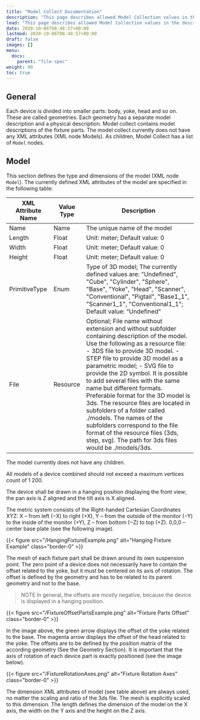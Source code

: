 ```yaml
---
title: "Model Collect Documentation"
description: "This page describes allowed Model Collection values in the description.xml file that is bundled with a GDTF."
lead: "This page describes allowed Model Collection values in the description.xml file that is bundled with a GDTF."
date: 2020-10-06T08:48:57+00:00
lastmod: 2020-10-06T08:48:57+00:00
draft: false
images: []
menu:
  docs:
    parent: "file-spec"
weight: 90
toc: true
---
```


## General

Each device is divided into smaller parts: body, yoke, head and so on. These are called geometries. Each geometry has a separate model description and a physical description. Model collect contains model descriptions of the fixture parts. The model collect currently does not have any XML attributes (XML node Models). As children, Model Collect has a list of `Model` nodes.

## Model

This section defines the type and dimensions of the model (XML node `Model`). The currently defined XML attributes of the model are specified in the following table:

| XML Attribute Name | Value Type | Description                                                                                                                                                                                                                                                                                                                                                                                                                                                                                                                                                                                                             |
|--------------------|------------|-------------------------------------------------------------------------------------------------------------------------------------------------------------------------------------------------------------------------------------------------------------------------------------------------------------------------------------------------------------------------------------------------------------------------------------------------------------------------------------------------------------------------------------------------------------------------------------------------------------------------|
| Name               | Name       | The unique name of the model                                                                                                                                                                                                                                                                                                                                                                                                                                                                                                                                                                                            |
| Length             | Float      | Unit: meter; Default value: 0                                                                                                                                                                                                                                                                                                                                                                                                                                                                                                                                                                                           |
| Width              | Float      | Unit: meter; Default value: 0                                                                                                                                                                                                                                                                                                                                                                                                                                                                                                                                                                                           |
| Height             | Float      | Unit: meter; Default value: 0                                                                                                                                                                                                                                                                                                                                                                                                                                                                                                                                                                                           |
| PrimitiveType      | Enum       | Type of 3D model; The currently defined values are: "Undefined", "Cube", "Cylinder", "Sphere", "Base", "Yoke", "Head", "Scanner", "Conventional", "Pigtail", "Base1_1", "Scanner1_1", "Conventional1_1"; Default value: “Undefined”                                                                                                                                                                                                                                                                                                                                                                                     |
| File               | Resource   | Optional; File name without extension and without subfolder containing description of the model. Use the following as a resource file:  - 3DS file to provide 3D model. - STEP file to provide 3D model as a parametric model; - SVG file to provide the 2D symbol.  It is possible to add several files with the same name but different formats. Preferable format for the 3D model is 3ds. The resource files are located in subfolders of a folder called ./models. The names of the subfolders correspond to the file format of the resource files (3ds, step, svg). The path for 3ds files would be ./models/3ds. |

The model currently does not have any children.

All models of a device combined should not exceed a maximum vertices count of 1 200.

The device shall be drawn in a hanging position displaying the front view; the pan axis is Z aligned and the tilt axis is X aligned.

The metric system consists of the Right-handed Cartesian Coordinates XYZ: X – from left (−X) to right (+X), Y – from the outside of the monitor (−Y) to the inside of the monitor (+Y), Z – from bottom (−Z) to top (+Z). 0,0,0 – center base plate (see the following image).

{{< figure src="/HangingFixtureExample.png" alt="Hanging Fixture Example" class="border-0" >}}

The mesh of each fixture part shall be drawn around its own suspension point. The zero point of a device does not necessarily have to contain the offset related to the yoke, but it must be centered on its axis of rotation. The offset is defined by the geometry and has to be related to its parent geometry and not to the base.

> NOTE In general, the offsets are mostly negative, because the device is displayed in a hanging position.

{{< figure src="/FixtureOffsetPartsExample.png" alt="Fixture Parts Offset" class="border-0" >}}

In the image above, the green arrow displays the offset of the yoke related to the base. The magenta arrow displays the offset of the head related to the yoke. The offsets are to be defined by the position matrix of the according geometry (See the Geometry Section). It is important that the axis of rotation of each device part is exactly positioned (see the image below).

{{< figure src="/FixtureRotationAxes.png" alt="Fixture Rotation Axes" class="border-0" >}}

The dimension XML attributes of model (see table above) are always used, no matter the scaling and ratio of the 3ds file. The mesh is explicitly scaled to this dimension. The length defines the dimension of the model on the X axis, the width on the Y axis and the height on the Z axis.
